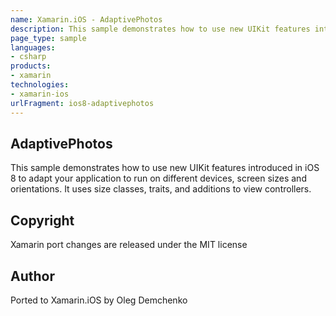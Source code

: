 ```yaml
---
name: Xamarin.iOS - AdaptivePhotos
description: This sample demonstrates how to use new UIKit features introduced in iOS 8 to adapt your application to run on different devices, screen sizes and...
page_type: sample
languages:
- csharp
products:
- xamarin
technologies:
- xamarin-ios
urlFragment: ios8-adaptivephotos
---
```

## AdaptivePhotos

This sample demonstrates how to use new UIKit features introduced in iOS 8 to adapt your application to run on different devices, screen sizes and orientations. It uses size classes, traits, and additions to view controllers.

## Copyright

Xamarin port changes are released under the MIT license

## Author

Ported to Xamarin.iOS by Oleg Demchenko
